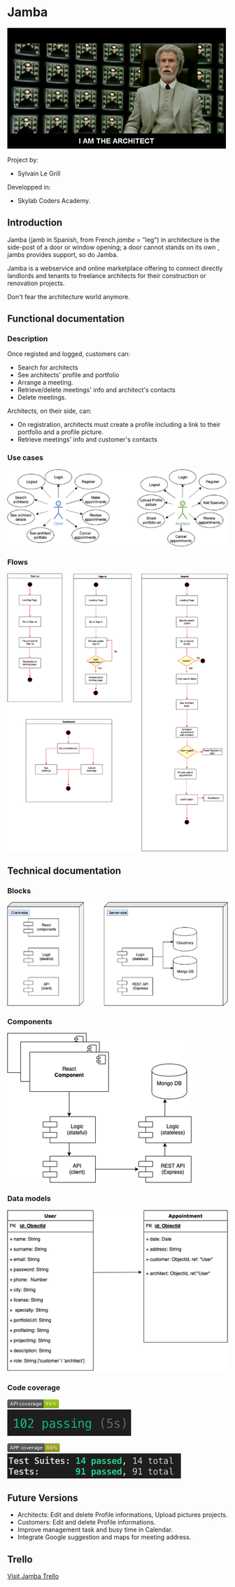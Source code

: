 

# Jamba 

![](./img/jamba-intro.gif)

Project by: 

 - Sylvain Le Grill

 Developped in: 
 - Skylab Coders Academy.

## Introduction

Jamba (jamb in Spanish,  from French *jambe* = "leg") in architecture is the side-post  of a door or window opening;
a door cannot stands on its own , jambs provides support, so do Jamba.


Jamba is a webservice and online marketplace offering to connect directly landlords and tenants to freelance architects for their construction or renovation projects.
 
 Don't fear the architecture world anymore.


## Functional documentation

### Description

Once  registed and logged, customers can: 
- Search for architects
- See architects' profile and portfolio
- Arrange a meeting.
- Retrieve/delete meetings' info and architect's contacts
- Delete  meetings.

Architects, on their side, can: 
- On registration, architects must create a profile including a link to their portfolio and a profile picture.
- Retrieve meetings' info and customer's contacts

### Use cases

![image](./img/use-cases-2.png)

### Flows


![image](./img/flows-jamba-1.png)


## Technical documentation

### Blocks

![image](./img/blocks-jamba.png)

### Components

![image](./img/components-jamba.png)

### Data models

![image](./img/data-model-jamba.png)

### Code coverage

![image](./img/api-coverage-96-green.png) \
![image](./img/api-test-count-102-3.png) 


![image](./img/app-coverage-86-yellowgreen.png)\
![image](./img/app-test-count-94-1.png)


## Future Versions

- Architects: Edit and delete Profile informations, Upload pictures projects. 
- Customers: Edit and delete Profile informations.
- Improve management task and busy time in Calendar.
- Integrate Google suggestion and maps for meeting address.


## Trello 

[Visit Jamba Trello](https://trello.com/b/eOvepuLd/jamba)